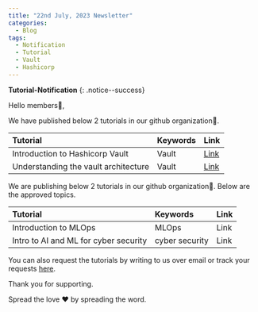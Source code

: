 ```yaml
---
title: "22nd July, 2023 Newsletter"
categories:
  - Blog
tags:
  - Notification
  - Tutorial
  - Vault
  - Hashicorp
---
```


**Tutorial-Notification** 
{: .notice--success}

Hello members👋,  

We have published below 2 tutorials in our github organization🏫.

| **Tutorial** | **Keywords** | **Link** |
|:-----|:-----|:-----|
|  Introduction to Hashicorp Vault | Vault | [Link](https://github.com/brightwave-labs/hashicorp-tools-public/blob/main/wiki/vault-001.md) |
|  Understanding the vault architecture      | Vault | [Link](https://github.com/brightwave-labs/hashicorp-tools-public/blob/main/wiki/vault-002.md) |

We are publishing below 2 tutorials in our github organization🏫. Below are the approved topics.

| **Tutorial** | **Keywords** | **Link** |
|:-----|:-----|:-----|
|  Introduction to MLOps | MLOps | Link |
|  Intro to AI and ML for cyber security      | cyber security | Link |

You can also request the tutorials by writing to us over email or track your
requests [here](https://github.com/brightwave-labs/requested-tutorials/blob/main/README.md).

Thank you for supporting.

Spread the love ❤️ by spreading the word.
